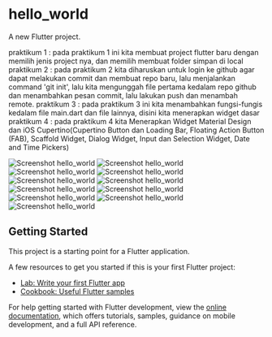 # hello_world

A new Flutter project.

praktikum 1 :
pada praktikum 1 ini kita membuat project flutter baru dengan memilih jenis project nya, dan memilih membuat folder simpan di local
praktikum 2 :
pada praktikum 2 kita diharuskan untuk login ke github agar dapat melakukan commit dan membuat repo baru, lalu menjalankan command 'git init', lalu kita mengunggah file pertama kedalam repo github dan menambahkan pesan commit, lalu lakukan push dan menambah remote.
praktikum 3 :
pada praktikum 3 ini kita menambahkan fungsi-fungis kedalam file main.dart dan file lainnya, disini kita menerapkan widget dasar
praktikum 4 :
pada praktikum 4 kita Menerapkan Widget Material Design dan iOS Cupertino(Cupertino Button dan Loading Bar, Floating Action Button (FAB), Scaffold Widget, Dialog Widget, Input dan Selection Widget, Date and Time Pickers)


![Screenshot hello_world](images/01.png)
![Screenshot hello_world](images/02.png)
![Screenshot hello_world](images/03.png)
![Screenshot hello_world](images/04.png)
![Screenshot hello_world](images/05.png)
![Screenshot hello_world](images/06.png)
![Screenshot hello_world](images/07.png)
![Screenshot hello_world](images/08.png)
![Screenshot hello_world](images/09.png)
![Screenshot hello_world](images/10.png)
![Screenshot hello_world](images/11.png)

## Getting Started

This project is a starting point for a Flutter application.

A few resources to get you started if this is your first Flutter project:

- [Lab: Write your first Flutter app](https://docs.flutter.dev/get-started/codelab)
- [Cookbook: Useful Flutter samples](https://docs.flutter.dev/cookbook)

For help getting started with Flutter development, view the
[online documentation](https://docs.flutter.dev/), which offers tutorials,
samples, guidance on mobile development, and a full API reference.
